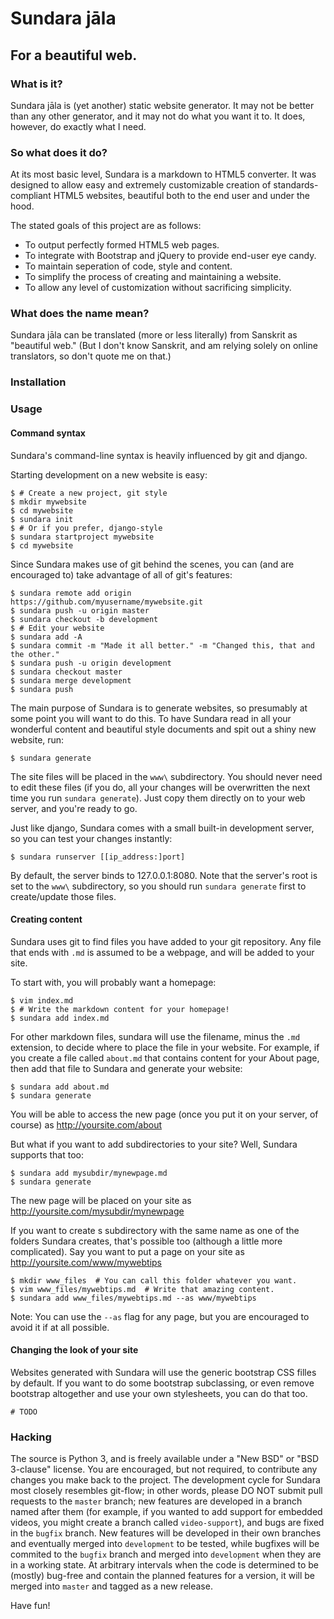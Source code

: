 # Sundara jāla
## For a beautiful web.

### What is it?
Sundara jāla is (yet another) static website generator. It may not be
better than any other generator, and it may not do what you want it to.
It does, however, do exactly what I need.

### So what does it do?
At its most basic level, Sundara is a markdown to HTML5 converter. It
was designed to allow easy and extremely customizable creation of
standards-compliant HTML5 websites, beautiful both to the end user and
under the hood.

The stated goals of this project are as follows:

* To output perfectly formed HTML5 web pages.
* To integrate with Bootstrap and jQuery to provide end-user eye candy.
* To maintain seperation of code, style and content.
* To simplify the process of creating and maintaining a website.
* To allow any level of customization without sacrificing simplicity.

### What does the name mean?
Sundara jāla can be translated (more or less literally) from Sanskrit as
"beautiful web." (But I don't know Sanskrit, and am relying solely on
online translators, so don't quote me on that.)

### Installation


### Usage
#### Command syntax
Sundara's command-line syntax is heavily influenced by git and django.

Starting development on a new website is easy:

    $ # Create a new project, git style
    $ mkdir mywebsite
    $ cd mywebsite
    $ sundara init
    $ # Or if you prefer, django-style
    $ sundara startproject mywebsite
    $ cd mywebsite

Since Sundara makes use of git behind the scenes, you can (and are
encouraged to) take advantage of all of git's features:

    $ sundara remote add origin https://github.com/myusername/mywebsite.git
    $ sundara push -u origin master
    $ sundara checkout -b development
    $ # Edit your website
    $ sundara add -A
    $ sundara commit -m "Made it all better." -m "Changed this, that and the other."
    $ sundara push -u origin development
    $ sundara checkout master
    $ sundara merge development
    $ sundara push

The main purpose of Sundara is to generate websites, so presumably
at some point you will want to do this. To have Sundara read in all
your wonderful content and beautiful style documents and spit out
a shiny new website, run:

    $ sundara generate

The site files will be placed in the `www\` subdirectory. You should
never need to edit these files (if you do, all your changes will be
overwritten the next time you run `sundara generate`). Just copy
them directly on to your web server, and you're ready to go.

Just like django, Sundara comes with a small built-in development
server, so you can test your changes instantly:

    $ sundara runserver [[ip_address:]port]

By default, the server binds to 127.0.0.1:8080. Note that the
server's root is set to the `www\` subdirectory, so you should
run `sundara generate` first to create/update those files.

#### Creating content
Sundara uses git to find files you have added to your git repository.
Any file that ends with `.md` is assumed to be a webpage, and will be
added to your site. 

To start with, you will probably want a homepage:

    $ vim index.md
    $ # Write the markdown content for your homepage!
    $ sundara add index.md

For other markdown files, sundara will use the filename, minus the
`.md` extension, to decide where to place the file in your website.
For example, if you create a file called `about.md` that contains
content for your About page, then add that file to Sundara and
generate your website:

    $ sundara add about.md
    $ sundara generate

You will be able to access the new page (once you put it on your
server, of course) as http://yoursite.com/about

But what if you want to add subdirectories to your site? Well,
Sundara supports that too:

    $ sundara add mysubdir/mynewpage.md
    $ sundara generate

The new page will be placed on your site as 
http://yoursite.com/mysubdir/mynewpage

If you want to create s subdirectory with the same name as one of
the folders Sundara creates, that's possible too (although a little
more complicated). Say you want to put a page on your site as
http://yoursite.com/www/mywebtips

    $ mkdir www_files  # You can call this folder whatever you want.
    $ vim www_files/mywebtips.md  # Write that amazing content.
    $ sundara add www_files/mywebtips.md --as www/mywebtips

Note: You can use the `--as` flag for any page, but you are
encouraged to avoid it if at all possible.

#### Changing the look of your site
Websites generated with Sundara will use the generic bootstrap CSS
filles by default. If you want to do some bootstrap subclassing,
or even remove bootstrap altogether and use your own stylesheets,
you can do that too. 

    # TODO


### Hacking
The source is Python 3, and is freely available under a "New BSD" or
"BSD 3-clause" license. You are encouraged, but not required, to
contribute any changes you make back to the project. The development
cycle for Sundara most closely resembles git-flow; in other words,
please DO NOT submit pull requests to the `master` branch; new features
are developed in a branch named after them (for example, if you wanted to
add support for embedded videos, you might create a branch called
`video-support`), and bugs are fixed in the `bugfix` branch. New features
will be developed in their own branches and eventually merged into
`development` to be tested, while bugfixes will be commited to the
`bugfix` branch and merged into `development` when they are in a
working state. At arbitrary intervals when the code is determined to
be (mostly) bug-free and contain the planned features for a version,
it will be merged into `master` and tagged as a new release.

Have fun!
